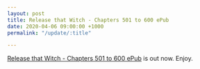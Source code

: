 ```yaml
---
layout: post
title: Release that Witch - Chapters 501 to 600 ePub
date: 2020-04-06 09:00:00 +1000
permalink: "/update/:title"

---
```

[Release that Witch - Chapters 501 to 600 ePub](/release-that-witch) is out now. Enjoy.
